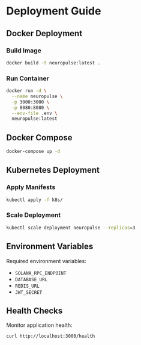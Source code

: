 # Deployment Guide

## Docker Deployment

### Build Image
```bash
docker build -t neuropulse:latest .
```

### Run Container
```bash
docker run -d \
  --name neuropulse \
  -p 3000:3000 \
  -p 8080:8080 \
  --env-file .env \
  neuropulse:latest
```

## Docker Compose

```bash
docker-compose up -d
```

## Kubernetes Deployment

### Apply Manifests
```bash
kubectl apply -f k8s/
```

### Scale Deployment
```bash
kubectl scale deployment neuropulse --replicas=3
```

## Environment Variables

Required environment variables:
- `SOLANA_RPC_ENDPOINT`
- `DATABASE_URL`
- `REDIS_URL`
- `JWT_SECRET`

## Health Checks

Monitor application health:
```bash
curl http://localhost:3000/health
```
